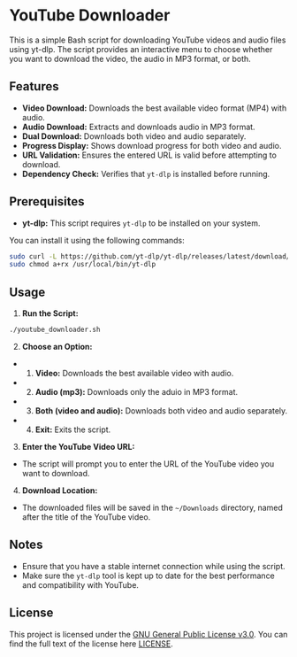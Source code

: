 # YouTube Downloader

This is a simple Bash script for downloading YouTube videos and audio files using yt-dlp. The script provides an interactive menu to choose whether you want to download the video, the audio in MP3 format, or both.

## Features

- **Video Download:** Downloads the best available video format (MP4) with audio.
- **Audio Download:** Extracts and downloads audio in MP3 format.
- **Dual Download:** Downloads both video and audio separately.
- **Progress Display:** Shows download progress for both video and audio.
- **URL Validation:** Ensures the entered URL is valid before attempting to download.
- **Dependency Check:** Verifies that `yt-dlp` is installed before running.

## Prerequisites

- **yt-dlp:** This script requires `yt-dlp` to be installed on your system.

You can install it using the following commands:
```bash
sudo curl -L https://github.com/yt-dlp/yt-dlp/releases/latest/download/yt-dlp -o /usr/local/bin/yt-dlp
sudo chmod a+rx /usr/local/bin/yt-dlp
```

## Usage

1. **Run the Script:**
```bash
./youtube_downloader.sh
```
2. **Choose an Option:**
- 1. **Video:** Downloads the best available video with audio.
- 2. **Audio (mp3):** Downloads only the aduio in MP3 format.
- 3. **Both (video and audio):** Downloads both video and audio separately.
- 4. **Exit:** Exits the script.

3. **Enter the YouTube Video URL:**
- The script will prompt you to enter the URL of the YouTube video you want to download.

4. **Download Location:**
- The downloaded files will be saved in the `~/Downloads` directory, named after the title of the YouTube video.

## Notes
- Ensure that you have a stable internet connection while using the script.
- Make sure the `yt-dlp` tool is kept up to date for the best performance and compatibility with YouTube.

## License
This project is licensed under the [GNU General Public License v3.0](LICENSE). You can find the full text of the license here [LICENSE](LICENSE).